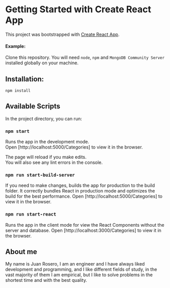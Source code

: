 # Getting Started with Create React App

This project was bootstrapped with [Create React App](https://github.com/facebook/create-react-app).

#### Example:  
Clone this repository. You will need `node`, `npm` and `MongoDB Community Server` installed globally on your machine.  

## Installation:

`npm install`  

## Available Scripts

In the project directory, you can run:

### `npm start`

Runs the app in the development mode.\
Open [http://localhost:5000/Categories] to view it in the browser.

The page will reload if you make edits.\
You will also see any lint errors in the console.

### `npm run start-build-server`

If you need to make changes,  builds the app for production to the build folder.
It correctly bundles React in production mode and optimizes the build for the best performance.
Open [http://localhost:5000/Categories] to view it in the browser. 

### `npm run start-react`

Runs the app in the client mode for view the React Components without the server and database.
Open [http://localhost:3000/Categories] to view it in the browser.

## About me

My name is Juan Rosero, I am an engineer and I have always liked development and programming, and I like different fields of study, in the vast majority of them I am empirical, but I like to solve problems in the shortest time and with the best quality.


